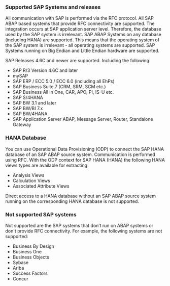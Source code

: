 ### Supported SAP Systems and releases
All communication with SAP is performed via the RFC protocol. All SAP ABAP based systems that provide RFC connectivity are supported.
The integration occurs at SAP application server level. Therefore, the database used by the SAP system is irrelevant. SAP ABAP Systems on any database (including HANA) are supported. This means that the operating system of the SAP system is irrelevant - all operating systems are supported.
SAP Systems running on Big Endian and Little Endian hardware are supported.

SAP Releases 4.6C and newer are supported. Including the following:
<br/> 	
* SAP R/3 Version 4.6C and later
* mySAP
* SAP ERP / ECC 5.0 / ECC 6.0 (including all EhPs)
* SAP Business Suite 7 (CRM, SRM, SCM etc.)
* SAP Business All in One, CAR, APO, PI, IS-U etc.
* SAP S/4HANA
* SAP BW 3.1 and later
* SAP BW/BI 7.x
* SAP BW/4HANA
* SAP Application Server ABAP, Message Server, Router, Standalone Gateway


### HANA Database
You can use Operational Data Provisioning (ODP) to connect the SAP HANA database of an SAP ABAP source system. Communication is performed using RFC. With the ODP context for SAP HANA (HANA) the following HANA views types are available  for extracting:
- Analysis Views
- Calculation Views
- Associated Attribute Views

Direct access to a HANA database without an SAP ABAP source system running on the corresponding HANA database is not supported.


### Not supported SAP systems
Not supported are the SAP systems that don’t run on ABAP systems or don't provide RFC connectivity. For example, the following systems are not supported:
- Business By Design 
- Business One
- Business Objects
- Sybase
- Ariba
- Success Factors
- Concur
